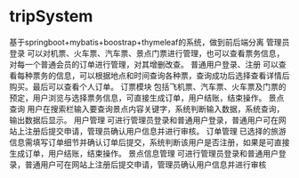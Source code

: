 # tripSystem
基于springboot+mybatis+boostrap+thymeleaf的系统，做到前后端分离
管理员登录	可以对机票、火车票、汽车票、景点门票进行管理，也可以查看票务信息，对每一个普通会员的订单进行管理，对其增删改查。
普通用户登录、注册	可以查看每种票务的信息，可以根据地点和时间查询各种票，查询成功后选择查看详情后购买。最后可以查看个人订单。
订票模块	包括飞机票、汽车票、火车票及门票的预定，用户浏览与选择票务信息，可直接生成订单，用户结账，结束操作。
景点查询	用户在搜索栏输入要查询景点内容关键字，系统判断输入数据，系统查询，输出数据后显示。
用户管理	可进行管理员登录和普通用户登录，普通用户可在网站上注册后提交申请，管理员确认用户信息并进行审核。
订单管理	已选择的旅游信息需填写订单细节并确认订单后提交，系统判断该用户是否注册，如果是可直接生成订单，用户结账，结束操作。
景点信息管理	可进行管理员登录和普通用户登录，普通用户可在网站上注册后提交申请，管理员确认用户信息并进行审核
